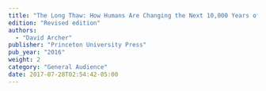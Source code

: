 ```yaml
---
title: "The Long Thaw: How Humans Are Changing the Next 10,000 Years of Earth's Climate"
edition: "Revised edition"
authors:
  - "David Archer"
publisher: "Princeton University Press"
pub_year: "2016"
weight: 2
category: "General Audience"
date: 2017-07-28T02:54:42-05:00
---
```

